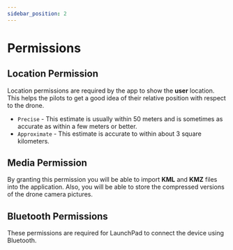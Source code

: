 ```yaml
---
sidebar_position: 2
---
```


# Permissions

## Location Permission

Location permissions are required by the app to show the **user** location. This helps the pilots to get a good idea of
their relative position with respect to the drone.

- `Precise` - This estimate is usually within 50 meters and is sometimes as accurate as within a few meters or better.
- `Approximate` - This estimate is accurate to within about 3 square kilometers.

## Media Permission

By granting this permission you will be able to import **KML** and **KMZ** files into the application. Also, you will be
able to store the compressed versions of the drone camera pictures.

## Bluetooth Permissions

These permissions are required for LaunchPad to connect the device using Bluetooth.
